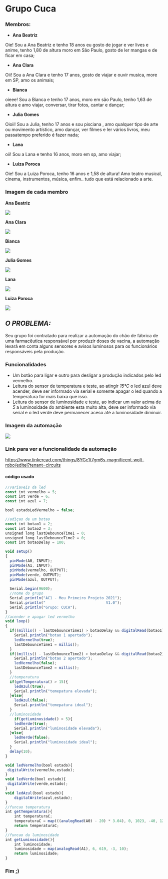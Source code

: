 # Grupo Cuca 
### Membros:
- **Ana Beatriz**

Oie! Sou a Ana Beatriz e tenho 18 anos eu gosto de jogar e ver lives e anime, tenho 1,80 de altura moro em São Paulo, gosto de ler mangas e de ficar em casa;
- **Ana Clara**

Oii! Sou a Ana Clara e tenho 17 anos, gosto de viajar e ouvir musica, more em SP, amo os animais;
- **Bianca**

oieee! Sou a Bianca e tenho 17 anos, moro em são Paulo, tenho 1,63 de altura e amo viajar, conversar, tirar fotos, cantar e dançar;
- **Julia Gomes**

Oioii! Sou a Julia, tenho 17 anos e sou pisciana , amo qualquer tipo de arte ou movimento artístico, amo dançar, ver filmes e ler vários livros, meu passatempo preferido é fazer nada;
- **Lana**

oii! Sou a Lana e tenho 16 anos, moro em sp, amo viajar;
- **Luiza Poroca**

Oie! Sou a Luiza Poroca, tenho 16 anos e 1,58 de altura! Amo teatro musical, cinema, instrumentos, música, enfim.. tudo que está relacionado a arte.

### Imagem de cada membro


**Ana Beatriz**
 
 ![](https://github.com/Cuca-3RB/Arduino_AC1/blob/main/d0aa16d9-0021-4f76-ae4b-7d9a46fb3c87.jpg)

**Ana Clara**

![](https://github.com/Cuca-3RB/Arduino_AC1/blob/main/image%20(4).png)

**Bianca**

![](https://github.com/Cuca-3RB/Arduino_AC1/blob/main/image%20(2).png)

**Julia Gomes**

![](https://github.com/Cuca-3RB/Arduino_AC1/blob/main/image%20(6).png)


**Lana**

![](https://github.com/Cuca-3RB/Arduino_AC1/blob/main/image%20(5).png)

**Luiza Poroca**

![](https://github.com/Cuca-3RB/Arduino_AC1/blob/main/image%20(7).png)

## *O PROBLEMA:* 

Seu grupo foi contratado para realizar a automação do chão de fábrica de uma farmacêutica responsável por produzir doses de vacina, a automação levará em conta alguns sensores e avisos luminosos para os funcionários responsáveis pela produção.

### Funcionalidades 
- Um botão para ligar e outro para desligar a produção indicados pelo led vermelho.
- Leitura do sensor de temperatura e teste, ao atingir *15℃* o led azul deve acender, deve ser informado via serial e somente apagar o led quando a temperatura for mais baixa que isso.
- Leitura do sensor de luminosidade e teste, ao indicar um valor acima de *5* a luminosidade do ambiente esta muito alta, deve ser informado via serial e o led verde deve permanecer aceso até a luminosidade diminuir.

### Imagem  da automação
![](https://github.com/Cuca-3RB/Arduino_AC1/blob/main/image.png)
### Link para ver a  funcionalidade da automação
https://www.tinkercad.com/things/8YGc1t7gm6s-magnificent-wolt-robo/editel?tenant=circuits

####  código  usado
```javascript
//variaveis da led
const int vermelho = 5;
const int verde = 6;
const int azul = 7;

bool estadoLedVermelho = false;

//adiçao de um botao 
const int botao1 = 2;
const int botao2 = 3;
unsigned long lastDebounceTime1 = 0;
unsigned long lastDebounceTime2 = 0;
const int botaoDelay = 100;

void setup()
{
  pinMode(A0, INPUT);
  pinMode(A1, INPUT);
  pinMode(vermelho, OUTPUT);
  pinMode(verde, OUTPUT);
  pinMode(azul, OUTPUT);
  
  Serial.begin(9600);
  //nome do grupo
  Serial.println("AC1 - Meu Primeiro Projeto 2021");
  Serial.println("                           V1.0");
  Serial.println("Grupo: CUCA");
}
//acender e apagar led vermelho
void loop()
{
  if((millis() - lastDebounceTime1) > botaoDelay && digitalRead(botao1)){
  	Serial.println("botao 1 apertado");
    ledVermelho(true);
  	lastDebounceTime1 = millis();
  }
  if((millis() - lastDebounceTime2) > botaoDelay && digitalRead(botao2)){
  	Serial.println("botao 2 apertado");
    ledVermelho(false);
  	lastDebounceTime2 = millis();
  }
  //temperatura
  if(getTemperatura() > 15){
    ledAzul(true);
    Serial.println("temepatura elevada");
  }else{
  	ledAzul(false);
    Serial.println("temepatura ideal");
  }
  //luminosidade
  	if(getLuminosidade() > 5){
    ledVerde(true);
    Serial.println("luminosidade elevada");
  }else{
  	ledVerde(false);
    Serial.println("luminosidade ideal");
  }
  delay(10);
}

void ledVermelho(bool estado){
 digitalWrite(vermelho,estado);
}
void ledVerde(bool estado){
 digitalWrite(verde,estado);  
}
void ledAzul(bool estado){
	digitalWrite(azul,estado);
}
//funcao temperatura
int getTemperatura(){
  	int temperaturaC;
	temperaturaC = map(((analogRead(A0) - 20) * 3.04), 0, 1023, -40, 125);
  	return temperaturaC;
} 
//funcao da luminosidade
int getLuminosidade(){
  	int luminosidade;
	luminosidade = map(analogRead(A1), 6, 619, -3, 10);
  	return luminosidade;
}
```
### Fim ;)
